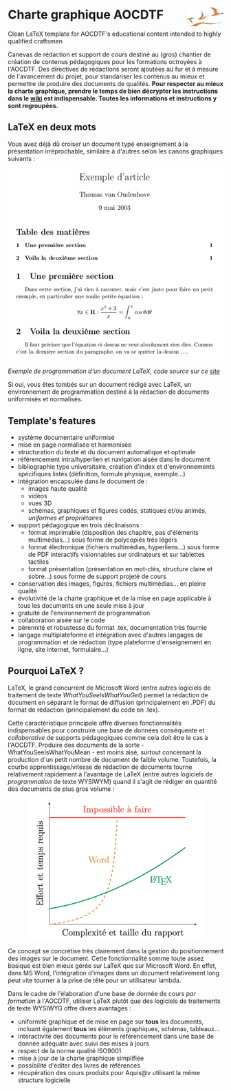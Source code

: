 # Charte graphique AOCDTF <img src="fichiers_github/logo_compagnons.png" align="right" height="45"/>

Clean LaTeX template for AOCDTF's educational content intended to highly qualified craftsmen

Canevas de rédaction et support de cours destiné au (gros) chantier de création de contenus pédagogiques pour les formations octroyées à l'AOCDTF. Des directives de rédactions seront ajoutées au fur et à mesure de l'avancement du projet, pour standariser les contenus au mieux et permettre de produire des documents de qualités.
**Pour respecter au mieux la charte graphique, prendre le temps de bien décrypter les instructions dans le [wiki](https://github.com/aocdtf-mta/AOCDTF-template/wiki) est indispensable. Toutes les informations et instructions y sont regroupées.**

## LaTeX en deux mots

Vous avez déjà dû croiser un document typé enseignement à la présentation irréprochable, similaire à d'autres selon les canons graphiques suivants :

<p align="center">
	<img src="fichiers_github/exemple_programmation.png" width="600" />
</p>

*Exemple de programmation d'un document LaTeX, code source sur ce [site](https://perso.imt-mines-albi.fr/~vanouden/LaTeX/presentation.html)*


Si oui, vous êtes tombés sur un document rédigé avec LaTeX, un environnement de programmation destiné à la rédaction de documents uniformisés et normalisés.

## Template's features

- système documentaire uniformisé
- mise en page normalisée et harmonisée
- structuration du texte et du document automatique et optimale
- référencement intra/hyperlien et navigation aisée dans le document
- bibliographie type universitaire, création d'index et d'environnements spécifiques listés (définition, formule physique, exemple...)
- intégration encapsulée dans le document de :
	- images haute qualité
	- vidéos
	- vues 3D
	- schémas, graphiques et figures codés, statiques et/ou animés, _uniformes et propriétaires_
- support pédagogique en trois déclinaisons :
	- format imprimable (disposition des chapitre, pas d'éléments multimédias...) sous forme de polycopiés très légers
	- format électronique (fichiers multimédias, hyperliens...) sous forme de PDF interactifs visionnables sur ordinateurs et sur tablettes tactiles
	- format présentation (présentation en mot-clés, structure claire et sobre...) sous forme de support projeté de cours
- conservation des images, figures, fichiers multimédias... en pleine qualité
- évolutivité de la charte graphique et de la mise en page applicable à tous les documents en une seule mise à jour
- gratuité de l'environnement de programmation
- collaboration aisée sur le code
- pérennité et robustesse du format .tex, documentation très fournie
- langage multiplateforme et intégration avec d'autres langages de programmation et de rédaction (type plateforme d'enseignement en ligne, site internet, formulaire...)

## Pourquoi LaTeX ?

LaTeX, le grand concurrent de Microsoft Word (entre autres logiciels de traitement de texte _WhatYouSeeIsWhatYouGet_) permet la rédaction de document en séparant le format de diffusion (principalement en .PDF) du format de rédaction (principalement du code en .tex). 

Cette caractéristique principale offre diverses fonctionnalités indispensables pour construire une base de données conséquente et _collaborative_ de supports pédagogiques comme cela doit être le cas à l'AOCDTF.
Produire des documents de la sorte - WhatYouSeeIsWhatYouMean - est moins aisé, surtout concernant la production d'un petit nombre de document de faible volume. Toutefois, la courbe apprentissage/vitesse de rédaction de documents tourne relativement rapidement à l'avantage de LaTeX (entre autres logiciels de _programmation_ de texte WYSIWYM) quand il s'agit de rédiger en quantité des documents de plus gros volume :

<p align="center">
	<img src="fichiers_github/courbe_word_latex.png" width="400" />
</p>

Ce concept se concrétise très clairement dans la gestion du positionnement des images sur le document. Cette fonctionnalité somme toute assez basique est bien mieux gérée sur LaTeX que sur Microsoft Word. En effet, dans MS Word, l'intégration d'images dans un document relativement long peut vite tourner à la prise de tête pour un utilisateur lambda.

Dans le cadre de l'élaboration d'une base de donnée de cours _par formation_ à l'AOCDTF, utiliser LaTeX plutôt que des logiciels de traitements de texte WYSIWYG offre divers avantages :
- uniformité graphique et de mise en page sur **tous** les documents, incluant également **tous** les éléments graphiques, schémas, tableaux...
- interactivité des documents pour le référencement dans une base de donnée adéquate avec suivi des mises à jours
- respect de la norme qualité ISO9001
- mise à jour de la charte graphique simplifiée
- possibilité d'éditer des livres de références
- récupération des cours produits pour Aquis@v utilisant la même structure logicielle


